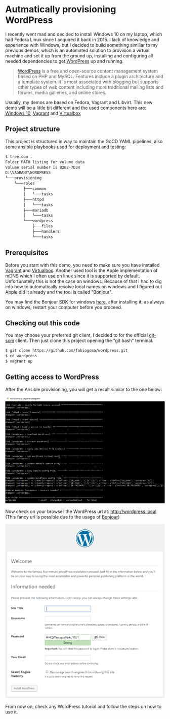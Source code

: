 # Autmatically provisioning WordPress

I recently went mad and decided to install Windows 10 on my laptop, which had Fedora Linux since I acquired it back in 2015.
I lack of knowledge and experience with Windows, but I decided to build something similiar to my previous demos, which is an automated solution to provision a virtual machine and set it up from the ground up, installing and configuring all needed dependencies to get [WordPress](https://wordpress.org/) up and running.

>[WordPress](https://wordpress.org/) is a free and open-source content management system based on PHP and MySQL. Features include a plugin architecture and a template system. It is most associated with blogging but supports other types of web content including more traditional mailing lists and forums, media galleries, and online stores.

Usually, my demos are based on Fedora, Vagrant and Libvirt. This new demo will be a little bit different and the used components here are: [Windows 10](https://www.microsoft.com/software-download/windows10), [Vagrant](https://www.vagrantup.com/) and [Virtualbox](https://www.virtualbox.org/)

## Project structure

This project is structured in way to maintain the GoCD YAML pipelines, also some ansible playbooks used for deployment and testing:

```bash
$ tree.com .
Folder PATH listing for volume data
Volume serial number is B2B2-7D34
D:\VAGRANT\WORDPRESS
└───provisioning
    └───roles
        ├───common
        │   └───tasks
        ├───httpd
        │   └───tasks
        ├───mariadb
        │   └───tasks
        └───wordpress
            ├───files
            ├───handlers
            └───tasks
```

## Prerequisites

Before you start with this demo, you need to make sure you have installed [Vagrant](https://www.vagrantup.com/) and [Virtualbox](https://www.virtualbox.org/). Another used tool is the Apple implementation of mDNS which I often use on linux since it is supported by default. Unfortunatelly this is not the case on windows. Because of that I had to dig into how to automatically resolve local names on windows and I figured out Apple did it already and the tool is called "Bonjour".

You may find the Bonjour SDK for windows [here](https://developer.apple.com/bonjour/), after installing it, as always on windows, restart your computer before you proceed.

## Checking out this code

You may choose your preferred git client, I decided to for the official [git-scm](https://git-scm.com/) client. Then just clone this project opening the "git bash" terminal.

```bash
$ git clone https://github.com/fabiogoma/wordpress.git
$ cd wordpress
$ vagrant up
```

## Getting access to WordPress

After the Ansible provisioning, you will get a result similar to the one below: 

<p align="center">
  <img src="images/vagrant-status.png">
</p>

Now check on your browser the WordPress url at: http://wordpress.local (This fancy url is possible due to the usage of [Bonjour](https://developer.apple.com/bonjour/))

<p align="center">
  <img src="images/WordPress-admin-page.png">
</p>

From now on, check any WordPress tutorial and follow the steps on how to use it.